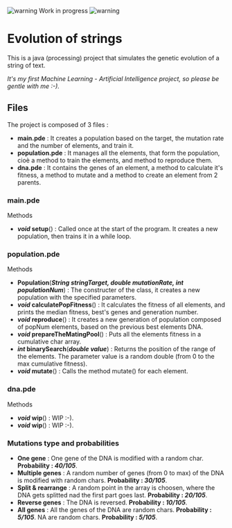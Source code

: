 ![warning](http://icons.iconarchive.com/icons/paomedia/small-n-flat/24/sign-warning-icon.png "Warning") Work in progress ![warning](http://icons.iconarchive.com/icons/paomedia/small-n-flat/24/sign-warning-icon.png "Warning")

# Evolution of strings
This is a java (processing) project that simulates the genetic evolution of a string of text.

_It's my first Machine Learning - Artificial Intelligence project, so please be gentle with me :-)._

## Files
The project is composed of 3 files :
- **main.pde** : It creates a population based on the target, the mutation rate and the number of elements, and train it.
- **population.pde** : It manages all the elements, that form the population, cioè a method to train the elements, and method to reproduce them.
- **dna.pde** : It contains the genes of an element, a method to calculate it's fitness, a method to mutate and a method to create an element from 2 parents.

### main.pde
Methods
- **_void_ setup**() : Called once at the start of the program. It creates a new population, then trains it in a while loop.

### population.pde
Methods
- **Population**(**_String stringTarget, double mutationRate, int populationNum_**) : The constructer of the class, it creates a new population with the specified parameters.
- **_void_ calculatePopFitness**() : It calculates the fitness of all elements, and prints the median fitness, best's genes and generation number.
- **_void_ reproduce**() : It creates a new generation of population composed of popNum elements, based on the previous best elements DNA.
- **_void_ prepareTheMatingPool**() : Puts all the elements fitness in a cumulative char array.
- **_int_ binarySearch**(**_double value_**) : Returns the position of the range of the elements. The parameter value is a random double (from 0 to the max cumulative fitness).
- **_void_ mutate**() : Calls the method mutate() for each element.

### dna.pde
Methods
- **_void_ wip**() : WIP :-).
- **_void_ wip**() : WIP :-).

### Mutations type and probabilities
- **One gene** : One gene of the DNA is modified with a random char. **Probability : _40/105_**.
- **Multiple genes** : A random number of genes (from 0 to max) of the DNA is modified with random chars. **Probability : _30/105_**.
- **Split & rearrange** : A random point in the array is choosen, where the DNA gets splitted nad the first part goes last. **Probability : _20/105_**.
- **Reverse genes** : The DNA is reversed. **Probability : _10/105_**.
- **All genes** : All the genes of the DNA are random chars. **Probability : _5/105_**.
NA are random chars. **Probability : _5/105_**.
